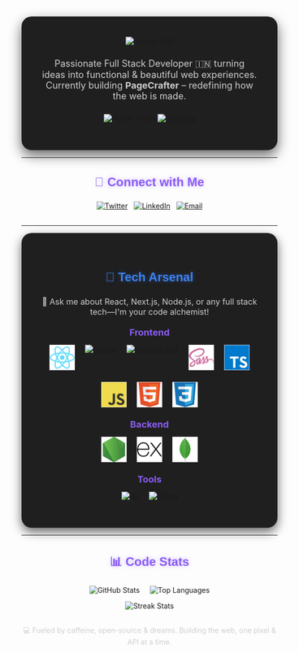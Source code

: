 <div align="center" style="background: #1f1f1f; padding: 40px; border-radius: 20px; box-shadow: 0 10px 25px rgba(0, 0, 0, 0.6);">
  <img src="https://readme-typing-svg.demolab.com?font=Poppins&weight=700&size=30&pause=800&color=8B5CF6&center=true&vCenter=true&width=600&lines=Hey+there!+I'm+Khush+Ramnani;Full+Stack+Maestro+from+India" alt="Typing SVG" />
  <p style="font-family: 'Inter', sans-serif; font-size: 18px; color: #cfcfcf; max-width: 700px; margin: 25px auto;">
    Passionate Full Stack Developer 🇮🇳 turning ideas into functional & beautiful web experiences. Currently building <strong>PageCrafter</strong> – redefining how the web is made.
  </p>
  <p>
    <img src="https://komarev.com/ghpvc/?username=khushramnani&label=Profile%20Views&color=8B5CF6&style=flat-square" alt="Profile Views" />
    <a href="https://github.com/ryo-ma/github-profile-trophy">
      <img src="https://github-profile-trophy.vercel.app/?username=khushramnani&theme=onedark&no-frame=true&margin-w=15&column=6" alt="Trophies" />
    </a>
  </p>
</div>

---

<div align="center" style="margin: 30px 0;">
  <h3 style="font-family: 'Poppins', sans-serif; font-weight: 600; font-size: 24px; color: #8B5CF6; text-shadow: 0 0 8px rgba(139, 92, 246, 0.4);">🔗 Connect with Me</h3>
  <p style="display: flex; gap: 12px; justify-content: center; flex-wrap: wrap;">
    <a href="https://twitter.com/khushramnani" target="_blank">
      <img src="https://img.shields.io/badge/Twitter-1DA1F2?style=for-the-badge&logo=twitter&logoColor=white&color=3B82F6" alt="Twitter" />
    </a>
    <a href="https://linkedin.com/in/khushramnani" target="_blank">
      <img src="https://img.shields.io/badge/LinkedIn-0A66C2?style=for-the-badge&logo=linkedin&logoColor=white&color=3B82F6" alt="LinkedIn" />
    </a>
    <a href="mailto:Khushramnani@gmail.com">
      <img src="https://img.shields.io/badge/Gmail-8B5CF6?style=for-the-badge&logo=gmail&logoColor=white" alt="Email" />
    </a>
  </p>
</div>

---

<div align="center" style="background: #1f1f1f; padding: 40px; border-radius: 20px; box-shadow: 0 8px 20px rgba(0, 0, 0, 0.6);">
  <h3 style="font-family: 'Poppins', sans-serif; font-weight: 600; font-size: 24px; color: #3B82F6; text-shadow: 0 0 8px rgba(59, 130, 246, 0.4);">🚀 Tech Arsenal</h3>
  <p style="font-family: 'Inter', sans-serif; font-size: 16px; color: #cfcfcf; margin-bottom: 20px;">
    💬 Ask me about React, Next.js, Node.js, or any full stack tech—I'm your code alchemist!
  </p>
  
  <h4 style="font-family: 'Inter', sans-serif; font-size: 18px; color: #8B5CF6; margin: 20px 0 10px;">Frontend</h4>
  <p style="display: flex; flex-wrap: wrap; gap: 20px; justify-content: center;">
    <a href="https://reactjs.org/" target="_blank"><img src="https://raw.githubusercontent.com/devicons/devicon/master/icons/react/react-original.svg" alt="React" width="50" height="50"/></a>
    <a href="https://nextjs.org/" target="_blank"><img src="https://cdn.worldvectorlogo.com/logos/nextjs-2.svg" alt="Next.js" width="50" height="50"/></a>
    <a href="https://tailwindcss.com/" target="_blank"><img src="https://www.vectorlogo.zone/logos/tailwindcss/tailwindcss-icon.svg" alt="Tailwind CSS" width="50" height="50"/></a>
    <a href="https://sass-lang.com" target="_blank"><img src="https://raw.githubusercontent.com/devicons/devicon/master/icons/sass/sass-original.svg" alt="Sass" width="50" height="50"/></a>
    <a href="https://www.typescriptlang.org/" target="_blank"><img src="https://raw.githubusercontent.com/devicons/devicon/master/icons/typescript/typescript-original.svg" alt="TypeScript" width="50" height="50"/></a>
    <a href="https://developer.mozilla.org/en-US/docs/Web/JavaScript" target="_blank"><img src="https://raw.githubusercontent.com/devicons/devicon/master/icons/javascript/javascript-original.svg" alt="JavaScript" width="50" height="50"/></a>
    <a href="https://www.w3.org/html/" target="_blank"><img src="https://raw.githubusercontent.com/devicons/devicon/master/icons/html5/html5-original.svg" alt="HTML5" width="50" height="50"/></a>
    <a href="https://www.w3schools.com/css/" target="_blank"><img src="https://raw.githubusercontent.com/devicons/devicon/master/icons/css3/css3-original.svg" alt="CSS3" width="50" height="50"/></a>
  </p>
  
  <h4 style="font-family: 'Inter', sans-serif; font-size: 18px; color: #8B5CF6; margin: 20px 0 10px;">Backend</h4>
  <p style="display: flex; flex-wrap: wrap; gap: 20px; justify-content: center;">
    <a href="https://nodejs.org" target="_blank"><img src="https://raw.githubusercontent.com/devicons/devicon/master/icons/nodejs/nodejs-original.svg" alt="Node.js" width="50" height="50"/></a>
    <a href="https://expressjs.com/" target="_blank"><img src="https://raw.githubusercontent.com/devicons/devicon/master/icons/express/express-original.svg" alt="Express.js" width="50" height="50"/></a>
    <a href="https://www.mongodb.com/" target="_blank"><img src="https://raw.githubusercontent.com/devicons/devicon/master/icons/mongodb/mongodb-original.svg" alt="MongoDB" width="50" height="50"/></a>
  </p>
  
  <h4 style="font-family: 'Inter', sans-serif; font-size: 18px; color: #8B5CF6; margin: 20px 0 10px;">Tools</h4>
  <p style="display: flex; flex-wrap: wrap; gap: 20px; justify-content: center;">
    <a href="https://git-scm.com/" target="_blank"><img src="https://www.vectorlogo.zone/logos/git-scm/git-scm-icon.svg" alt="Git" width="50" height="50"/></a>
    <a href="https://www.figma.com/" target="_blank"><img src="https://www.vectorlogo.zone/logos/figma/figma-icon.svg" alt="Figma" width="50" height="50"/></a>
  </p>
</div>

---

<div align="center" style="margin: 30px 0;">
  <h3 style="font-family: 'Poppins', sans-serif; font-weight: 600; font-size: 24px; color: #8B5CF6; text-shadow: 0 0 8px rgba(139, 92, 246, 0.4);">📊 Code Stats</h3>
  <p style="display: flex; flex-wrap: wrap; gap: 20px; justify-content: center;">
    <img src="https://github-readme-stats.vercel.app/api?username=khushramnani&show_icons=true&theme=transparent&hide_border=true&title_color=8B5CF6&text_color=cfcfcf&icon_color=3B82F6" alt="GitHub Stats" />
    <img src="https://github-readme-stats.vercel.app/api/top-langs?username=khushramnani&show_icons=true&theme=transparent&layout=compact&hide_border=true&title_color=8B5CF6&text_color=cfcfcf&icon_color=3B82F6" alt="Top Languages" />
  </p>
  <p>
    <img src="https://github-readme-streak-stats.herokuapp.com/?user=khushramnani&theme=transparent&hide_border=true&stroke=8B5CF6&ring=3B82F6&fire=3B82F6&currStreakLabel=8B5CF6&sideNums=cfcfcf&currStreakNum=cfcfcf&sideLabels=cfcfcf&dates=cfcfcf" alt="Streak Stats" />
  </p>
</div>

<div align="center" style="font-family: 'Inter', sans-serif; font-size: 14px; color: #cfcfcf; margin-top: 30px;">
  <p>💻 Fueled by caffeine, open-source & dreams. Building the web, one pixel & API at a time.</p>
</div>

